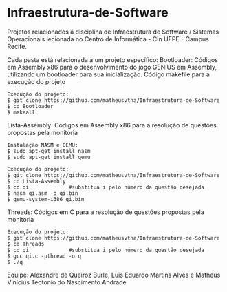 # Infraestrutura-de-Software

Projetos relacionados á disciplina de Infraestrutura de Software / Sistemas Operacionais lecionada no Centro de Informática - CIn UFPE - Campus Recife.

Cada pasta está relacionada a um projeto específico:
Bootloader:
    Códigos em Assembly x86 para o desenvolvimento do jogo GENIUS em Assembly, utilizando um bootloader para sua inicialização.
    Código makefile para a execução do projeto
  
    Execução do projeto:
    $ git clone https://github.com/matheusvtna/Infraestrutura-de-Software
    $ cd Bootloader
    $ makeall
  
Lista-Assembly:
    Códigos em Assembly x86 para a resolução de questões propostas pela monitoria
   
    Instalação NASM e QEMU:
    $ sudo apt-get install nasm
    $ sudo apt-get install qemu
   
    Execução do projeto:
    $ git clone https://github.com/matheusvtna/Infraestrutura-de-Software
    $ cd Lista-Assembly
    $ cd qi             #substitua i pelo número da questão desejada
    $ nasm qi.asm -o qi.bin
    $ qemu-system-i386 qi.bin
    
Threads:
    Códigos em C para a resolução de questões propostas pela monitoria
      
    Execução do projeto:
    $ git clone https://github.com/matheusvtna/Infraestrutura-de-Software
    $ cd Threads
    $ cd qi             #substitua i pelo número da questão desejada
    $ gcc qi.c -pthread -o q
    $ ./q


Equipe: Alexandre de Queiroz Burle, Luis Eduardo Martins Alves e Matheus Vinícius Teotonio do Nascimento Andrade
